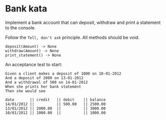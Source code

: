 # Bank kata

Implement a bank account that can deposit, withdraw and print a statement to the console.

Follow the `Tell, don't ask` principle. All methods should be void.

```
deposit(Amount) -> None
withdraw(Amount) -> None
print_statement() -> None
```

An acceptance test to start:

```
Given a client makes a deposit of 1000 on 10-01-2012
And a deposit of 2000 on 13-01-2012
And a withdrawal of 500 on 14-01-2012
When she prints her bank statement
Then she would see

date       || credit   || debit    || balance  
14/01/2012 ||          || 500.00   || 2500.00   
13/01/2012 || 2000.00  ||          || 3000.00  
10/01/2012 || 1000.00  ||          || 1000.00 
```
